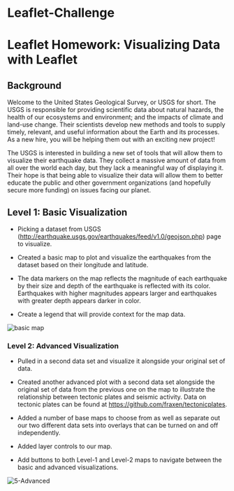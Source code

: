 # Leaflet-Challenge

# Leaflet Homework: Visualizing Data with Leaflet

## Background

Welcome to the United States Geological Survey, or USGS for short. The USGS is responsible for providing scientific data about natural hazards, the health of our ecosystems and environment; and the impacts of climate and land-use change. Their scientists develop new methods and tools to supply timely, relevant, and useful information about the Earth and its processes. As a new hire, you will be helping them out with an exciting new project!

The USGS is interested in building a new set of tools that will allow them to visualize their earthquake data. They collect a massive amount of data from all over the world each day, but they lack a meaningful way of displaying it. Their hope is that being able to visualize their data will allow them to better educate the public and other government organizations (and hopefully secure more funding) on issues facing our planet.


## Level 1: Basic Visualization

* Picking a dataset from USGS (http://earthquake.usgs.gov/earthquakes/feed/v1.0/geojson.php) page to visualize. 

 * Created a basic map to plot and visualize the earthquakes from the dataset based on their longitude and latitude. 

 * The data markers on the map reflects the magnitude of each earthquake by their size and depth of the earthquake is reflected with its color. Earthquakes with higher       magnitudes appears larger and earthquakes with greater depth appears darker in color.

 * Create a legend that will provide context for the map data.
 
 ![basic map](https://user-images.githubusercontent.com/81407869/134786872-54dec41b-4510-494f-aacf-1b396f1d222a.png)


### Level 2: Advanced Visualization

* Pulled in a second data set and visualize it alongside your original set of data. 

* Created another advanced plot with a second data set alongside the original set of data from the previous one on the map to illustrate the relationship between tectonic plates and seismic activity. Data on tectonic plates can be found at <https://github.com/fraxen/tectonicplates>.

* Added a number of base maps to choose from as well as separate out our two different data sets into overlays that can be turned on and off independently.

* Added layer controls to our map.

* Add buttons to both Level-1 and Level-2 maps to navigate between the basic and advanced visualizations.

![5-Advanced](https://user-images.githubusercontent.com/81407869/134787435-d23883f2-4978-446c-be62-0711d3476ff4.png)
